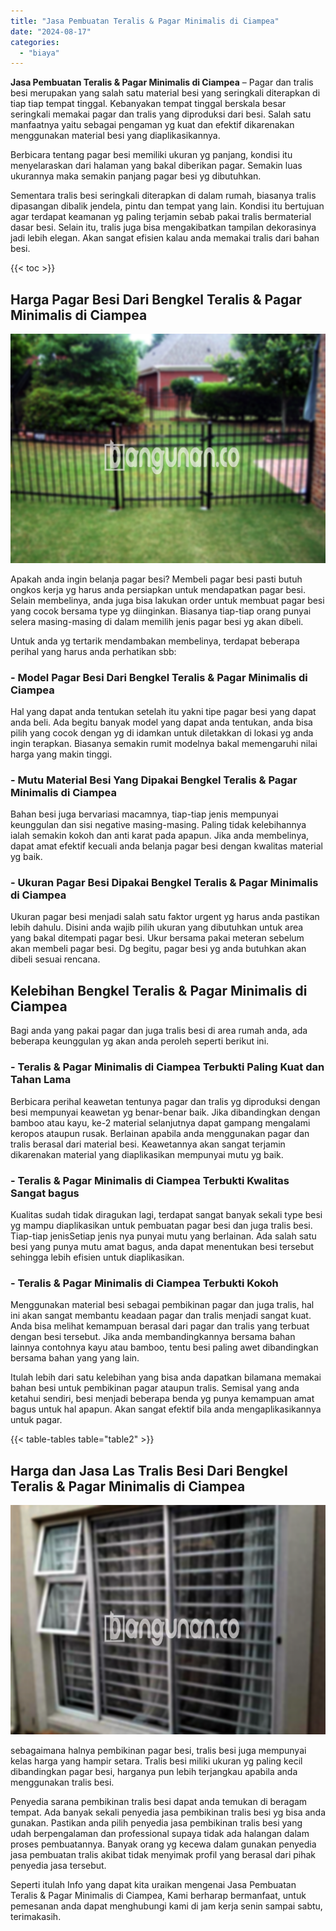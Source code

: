 ```yaml
---
title: "Jasa Pembuatan Teralis & Pagar Minimalis di Ciampea"
date: "2024-08-17"
categories: 
  - "biaya"
---
```


**Jasa Pembuatan Teralis & Pagar Minimalis di Ciampea** – Pagar dan tralis besi merupakan yang salah satu material besi yang seringkali diterapkan di tiap tiap tempat tinggal. Kebanyakan tempat tinggal berskala besar seringkali memakai pagar dan tralis yang diproduksi dari besi. Salah satu manfaatnya yaitu sebagai pengaman yg kuat dan efektif dikarenakan menggunakan material besi yang diaplikasikannya.

Berbicara tentang pagar besi memiliki ukuran yg panjang, kondisi itu menyelaraskan dari halaman yang bakal diberikan pagar. Semakin luas ukurannya maka semakin panjang pagar besi yg dibutuhkan.

Sementara tralis besi seringkali diterapkan di dalam rumah, biasanya tralis dipasangan dibalik jendela, pintu dan tempat yang lain. Kondisi itu bertujuan agar terdapat keamanan yg paling terjamin sebab pakai tralis bermaterial dasar besi. Selain itu, tralis juga bisa mengakibatkan tampilan dekorasinya jadi lebih elegan. Akan sangat efisien kalau anda memakai tralis dari bahan besi.

{{< toc >}}

## Harga Pagar Besi Dari Bengkel Teralis & Pagar Minimalis di Ciampea

![Jasa Pembuatan Teralis & Pagar Minimalis di Ciampea](/images/pagar-minimalis-murah-13.png)

Apakah anda ingin belanja pagar besi? Membeli pagar besi pasti butuh ongkos kerja yg harus anda persiapkan untuk mendapatkan pagar besi. Selain membelinya, anda juga bisa lakukan order untuk membuat pagar besi yang cocok bersama type yg diinginkan. Biasanya tiap-tiap orang punyai selera masing-masing di dalam memilih jenis pagar besi yg akan dibeli.

Untuk anda yg tertarik mendambakan membelinya, terdapat beberapa perihal yang harus anda perhatikan sbb:
### \- Model Pagar Besi Dari Bengkel Teralis & Pagar Minimalis di Ciampea

Hal yang dapat anda tentukan setelah itu yakni tipe pagar besi yang dapat anda beli. Ada begitu banyak model yang dapat anda tentukan, anda bisa pilih yang cocok dengan yg di idamkan untuk diletakkan di lokasi yg anda ingin terapkan. Biasanya semakin rumit modelnya bakal memengaruhi nilai harga yang makin tinggi.

### \- Mutu Material Besi Yang Dipakai Bengkel Teralis & Pagar Minimalis di Ciampea

Bahan besi juga bervariasi macamnya, tiap-tiap jenis mempunyai keunggulan dan sisi negative masing-masing. Paling tidak kelebihannya ialah semakin kokoh dan anti karat pada apapun. Jika anda membelinya, dapat amat efektif kecuali anda belanja pagar besi dengan kwalitas material yg baik.

### \- Ukuran Pagar Besi Dipakai Bengkel Teralis & Pagar Minimalis di Ciampea

Ukuran pagar besi menjadi salah satu faktor urgent yg harus anda pastikan lebih dahulu. Disini anda wajib pilih ukuran yang dibutuhkan untuk area yang bakal ditempati pagar besi. Ukur bersama pakai meteran sebelum akan membeli pagar besi. Dg begitu, pagar besi yg anda butuhkan akan dibeli sesuai rencana.

## Kelebihan Bengkel Teralis & Pagar Minimalis di Ciampea

Bagi anda yang pakai pagar dan juga tralis besi di area rumah anda, ada beberapa keunggulan yg akan anda peroleh seperti berikut ini.

### \- Teralis & Pagar Minimalis di Ciampea Terbukti Paling Kuat dan Tahan Lama

Berbicara perihal keawetan tentunya pagar dan tralis yg diproduksi dengan besi mempunyai keawetan yg benar-benar baik. Jika dibandingkan dengan bamboo atau kayu, ke-2 material selanjutnya dapat gampang mengalami keropos ataupun rusak. Berlainan apabila anda menggunakan pagar dan tralis berasal dari material besi. Keawetannya akan sangat terjamin dikarenakan material yang diaplikasikan mempunyai mutu yg baik.

### \- Teralis & Pagar Minimalis di Ciampea Terbukti Kwalitas Sangat bagus

Kualitas sudah tidak diragukan lagi, terdapat sangat banyak sekali type besi yg mampu diaplikasikan untuk pembuatan pagar besi dan juga tralis besi. Tiap-tiap jenisSetiap jenis nya punyai mutu yang berlainan. Ada salah satu besi yang punya mutu amat bagus, anda dapat menentukan besi tersebut sehingga lebih efisien untuk diaplikasikan.

### \- Teralis & Pagar Minimalis di Ciampea Terbukti Kokoh

Menggunakan material besi sebagai pembikinan pagar dan juga tralis, hal ini akan sangat membantu keadaan pagar dan tralis menjadi sangat kuat. Anda bisa melihat kemampuan berasal dari pagar dan tralis yang terbuat dengan besi tersebut. Jika anda membandingkannya bersama bahan lainnya contohnya kayu atau bamboo, tentu besi paling awet dibandingkan bersama bahan yang yang lain.

Itulah lebih dari satu kelebihan yang bisa anda dapatkan bilamana memakai bahan besi untuk pembikinan pagar ataupun tralis. Semisal yang anda ketahui sendiri, besi menjadi beberapa benda yg punya kemampuan amat bagus untuk hal apapun. Akan sangat efektif bila anda mengaplikasikannya untuk pagar.

{{< table-tables table="table2" >}}

## Harga dan Jasa Las Tralis Besi Dari Bengkel Teralis & Pagar Minimalis di Ciampea

![Jasa Pembuatan Teralis & Pagar Minimalis di Ciampea](/images/teralis-minimalis-murah-22.png)

sebagaimana halnya pembikinan pagar besi, tralis besi juga mempunyai kelas harga yang hampir setara. Tralis besi miliki ukuran yg paling kecil dibandingkan pagar besi, harganya pun lebih terjangkau apabila anda menggunakan tralis besi.

Penyedia sarana pembikinan tralis besi dapat anda temukan di beragam tempat. Ada banyak sekali penyedia jasa pembikinan tralis besi yg bisa anda gunakan. Pastikan anda pilih penyedia jasa pembikinan tralis besi yang udah berpengalaman dan professional supaya tidak ada halangan dalam proses pembuatannya. Banyak orang yg kecewa dalam gunakan penyedia jasa pembuatan tralis akibat tidak menyimak profil yang berasal dari pihak penyedia jasa tersebut.

Seperti itulah Info yang dapat kita uraikan mengenai Jasa Pembuatan Teralis & Pagar Minimalis di Ciampea, Kami berharap bermanfaat, untuk pemesanan anda dapat menghubungi kami di jam kerja senin sampai sabtu, terimakasih.
